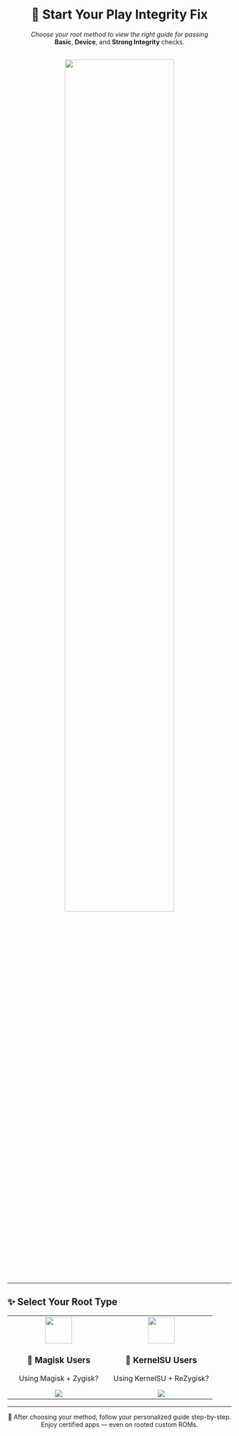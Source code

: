 <h1 align="center">🚀 Start Your Play Integrity Fix</h1>

<p align="center">
  <em>Choose your root method to view the right guide for passing</em><br>
  <strong>Basic</strong>, <strong>Device</strong>, and <strong>Strong Integrity</strong> checks.
</p>

<br/>

<div align="center">
  <img src="https://user-images.githubusercontent.com/00000000/banner-placeholder.png" width="70%" />
</div>

---

## ✨ Select Your Root Type

<div align="center">

<table width="100%">
  <tr>
    <td align="center" width="50%">
      <img src="https://img.icons8.com/fluency/96/magisk.png" width="60"/><br/>
      <h3>🔧 Magisk Users</h3>
      <p>Using Magisk + Zygisk?</p>
      <a href="magisk_guide.md">
        <img src="https://img.shields.io/badge/Open-Magisk%20Guide-blue?style=for-the-badge&logo=android" />
      </a>
    </td>
    <td align="center" width="50%">
      <img src="https://img.icons8.com/external-flat-icons-inmotus-design/67/external-kernel-processor-flat-icons-inmotus-design.png" width="60"/><br/>
      <h3>🧬 KernelSU Users</h3>
      <p>Using KernelSU + ReZygisk?</p>
      <a href="ksu_guide.md">
        <img src="https://img.shields.io/badge/Open-KernelSU%20Guide-yellow?style=for-the-badge&logo=linux" />
      </a>
    </td>
  </tr>
</table>

</div>

---

<p align="center">
  📘 After choosing your method, follow your personalized guide step-by-step.<br>
  Enjoy certified apps — even on rooted custom ROMs.
</p>
